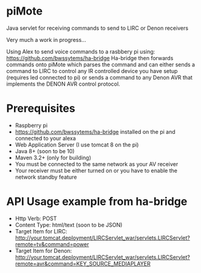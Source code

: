 # piMote
Java servlet for receiving commands to send to LIRC or Denon receivers 

Very much a work in progress...

Using Alex to send voice commands to a rasbbery pi using: https://github.com/bwssytems/ha-bridge 
Ha-bridge then forwards commands onto piMote which parses the command and can either sends a command to LIRC to control any IR controlled device you have setup (requires led connected to pi) or sends a command to any Denon AVR that implements the DENON AVR control protocol.


# Prerequisites

- Raspberry pi
- https://github.com/bwssytems/ha-bridge installed on the pi and connected to your alexa
- Web Application Server (I use tomcat 8 on the pi)
- Java 8+ (soon to be 10)
- Maven 3.2+ (only for building)
- You must be connected to the same network as your AV receiver
- Your receiver must be either turned on or you have to enable the network standby feature


# API Usage example from ha-bridge

- Http Verb: POST
- Content Type: html/text (soon to be JSON)
- Target Item for LIRC: http://your.tomcat.deployment/LIRCServlet_war/servlets.LIRCServlet?remote=tv&command=power
- Target Item for Denon: http://your.tomcat.deployment/LIRCServlet_war/servlets.LIRCServlet?remote=avr&command=KEY_SOURCE_MEDIAPLAYER



